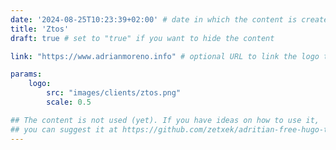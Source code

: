 ```yaml
---
date: '2024-08-25T10:23:39+02:00' # date in which the content is created - defaults to "today"
title: 'Ztos'
draft: true # set to "true" if you want to hide the content 

link: "https://www.adrianmoreno.info" # optional URL to link the logo to

params:
    logo:
        src: "images/clients/ztos.png"
        scale: 0.5

## The content is not used (yet). If you have ideas on how to use it, 
## you can suggest it at https://github.com/zetxek/adritian-free-hugo-theme/discussions 
---
```

